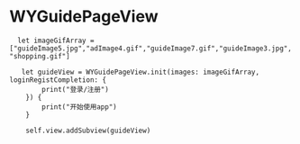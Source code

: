 # WYGuidePageView

      let imageGifArray = ["guideImage5.jpg","adImage4.gif","guideImage7.gif","guideImage3.jpg", "shopping.gif"]
       
       let guideView = WYGuidePageView.init(images: imageGifArray, loginRegistCompletion: {
            print("登录/注册")
        }) {
            print("开始使用app")
        }
        
        self.view.addSubview(guideView)
